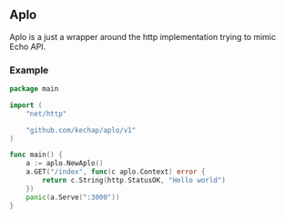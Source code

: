 ## Aplo

Aplo is a just a wrapper around the http implementation trying to mimic Echo API.

### Example

```go
package main

import (
	"net/http"

	"github.com/kechap/aplo/v1"
)

func main() {
	a := aplo.NewAplo()
	a.GET("/index", func(c aplo.Context) error {
		return c.String(http.StatusOK, "Hello world")
	})
	panic(a.Serve(":3000"))
}
```
